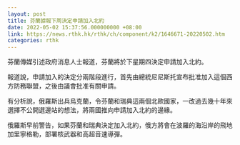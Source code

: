 ```yaml
---
layout: post
title: 芬蘭據報下周決定申請加入北約
date: 2022-05-02 15:37:56.000000000 +08:00
link: https://news.rthk.hk/rthk/ch/component/k2/1646671-20220502.htm
categories: rthk
---
```


芬蘭傳媒引述政府消息人士報道，芬蘭將於下星期四決定申請加入北約。

報道說，申請加入的決定分兩階段進行，首先由總統尼尼斯托宣布批准加入這個西方防務聯盟，之後由議會批准有關申請。

有分析說，俄羅斯出兵烏克蘭，令芬蘭和瑞典這兩個北歐國家，一改過去幾十年來選擇不公開選邊站的想法，將兩國推向申請加入北約的邊緣。

俄羅斯早前警告，如果芬蘭和瑞典決定加入北約，俄方將會在波羅的海沿岸的飛地加里寧格勒，部署核武器和高超音速導彈。
